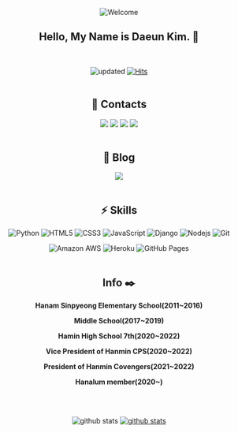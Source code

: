 
<!--
**Splanky0314/Splanky0314** is a ✨ _special_ ✨ repository because its `README.md` (this file) appears on your GitHub profile.

Here are some ideas to get you started:

- 🔭 I’m currently working on ...
- 🌱 I’m currently learning ...
- 👯 I’m looking to collaborate on ...
- 🤔 I’m looking for help with ...
- 💬 Ask me about ...
- 📫 How to reach me: ...
- 😄 Pronouns: ...
- ⚡ Fun fact: ...
-->
<div style="text-align: center">

![Welcome](https://capsule-render.vercel.app/api?type=waving&height=200&fontAlign=77&fontAlignY=40&color=gradient)

## **Hello, My Name is Daeun Kim.** 🌷
<br>

![updated](https://img.shields.io/eclipse-marketplace/last-update/splanky0314)
[![Hits](https://hits.seeyoufarm.com/api/count/incr/badge.svg?url=https%3A%2F%2Fgithub.com%2Fsplanky0314&count_bg=%2379C83D&title_bg=%23555555&icon=influxdb.svg&icon_color=%23E7E7E7&title=hits&edge_flat=false)](https://hits.seeyoufarm.com)
<br><br>

## 📠 **Contacts** 

<a href="https://www.instagram.com/hero_daeun/" target="_blank"><img src="https://img.shields.io/badge/Instagram-E4405F?style=flat-square&logo=Instagram&logoColor=white"/></a>
<a href="https://www.facebook.com/profile.php?id=100021599119849" target="_blank"><img src="https://img.shields.io/badge/Facebook-1877F2?style=flat-square&logo=Facebook&logoColor=white"/></a>
<a href="splanky0314@gmail.com" target="_blank"><img src="https://img.shields.io/badge/Gmail 1-EA4335?style=flat-square&logo=Gmail&logoColor=white"/></a>
<a href="20-11206@hanmin.hs.kr" target="_blank"><img src="https://img.shields.io/badge/Gmail 2-EA4335?style=flat-square&logo=Gmail&logoColor=white"/></a>
<br><br>

## **🌱 Blog**
<a href="daeunworld.kr" target="_blank"><img src="https://img.shields.io/badge/Daeun World-000000?style=flat-square&logo=Deno&logoColor=green"></a>
<br><br>

## **⚡ Skills**
![Python](https://img.shields.io/badge/-Python-black?style=flat-square&logo=Python)
![HTML5](https://img.shields.io/badge/-HTML5-E34F26?style=flat-square&logo=html5&logoColor=white)
![CSS3](https://img.shields.io/badge/-CSS3-1572B6?style=flat-square&logo=css3)
![JavaScript](https://img.shields.io/badge/-JavaScript-black?style=flat-square&logo=javascript)
![Django](https://img.shields.io/badge/-Django-092E20?style=flat-square&logo=Django)
![Nodejs](https://img.shields.io/badge/-Nodejs-black?style=flat-square&logo=Node.js)
![Git](https://img.shields.io/badge/Git-black?style=flat-square&logo=Git)

![Amazon AWS](https://img.shields.io/badge/Amazon%20AWS-232F3E?style=flat-square&logo=amazon-aws)
![Heroku](https://img.shields.io/badge/Heroku-430098?style=flat-square&logo=Heroku)
![GitHub Pages](https://img.shields.io/badge/GitHub%20Pages-222222?style=flat-square&logo=GitHub-pages)
<br><br>

## **Info** ✒️
<b>
<p>Hanam Sinpyeong Elementary School(2011~2016)</p>
<p>Middle School(2017~2019)</p>
<p>Hamin High School 7th(2020~2022)</p>
<p>Vice President of Hanmin CPS(2020~2022)</p>
<p>President of Hanmin Covengers(2021~2022)</p>
<p>Hanalum member(2020~)</p>
</b>
<br><br>

![github stats](https://github-readme-stats.vercel.app/api?username=splanky0314&show_icons=true)
[![github stats](https://github-readme-stats.vercel.app/api/top-langs/?username=Splanky0314&show_icons=true&hide_border=true&title_color=004386&icon_color=004386&layout=compact)](https://github.com/Splanky0314)

</div>
